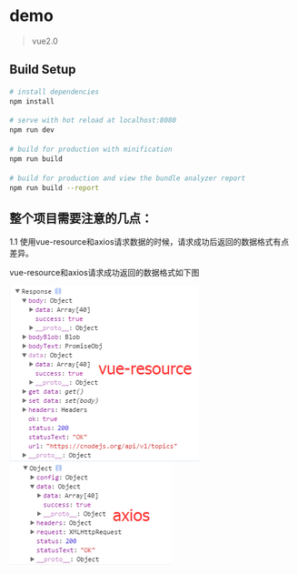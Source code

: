 # demo

> vue2.0

## Build Setup

``` bash
# install dependencies
npm install

# serve with hot reload at localhost:8080
npm run dev

# build for production with minification
npm run build

# build for production and view the bundle analyzer report
npm run build --report
```

## 整个项目需要注意的几点：
1.1  使用vue-resource和axios请求数据的时候，请求成功后返回的数据格式有点差异。

vue-resource和axios请求成功返回的数据格式如下图
  
 ![img1](https://github.com/Tang-Ni/My_Vue_Test/raw/master/screenshots/vue-resource.png)
 ![img2](https://github.com/Tang-Ni/My_Vue_Test/blob/master/screenshots/axios.png)
